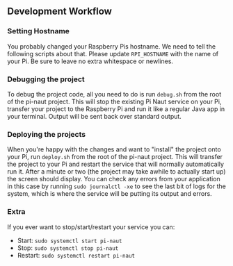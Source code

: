 ## Development Workflow
### Setting Hostname
You probably changed your Raspberry Pis hostname.  We need to tell the following scripts about that.  Please update `RPI_HOSTNAME` with the name of your Pi.  Be sure to leave no extra whitespace or newlines.

### Debugging the project
To debug the project code, all you need to do is run `debug.sh` from the root of the pi-naut project.  This will stop the existing Pi Naut service on your Pi, transfer your project to the Raspberry Pi and run it like a regular Java app in your terminal.  Output will be sent back over standard output.

### Deploying the projects
When you're happy with the changes and want to "install" the project onto your Pi, run `deploy.sh` from the root of the pi-naut project.  This will transfer the project to your Pi and restart the service that will normally automatically run it.  After a minute or two (the project may take awhile to actually start up) the screen should display.  You can check any errors from your application in this case by running `sudo journalctl -xe` to see the last bit of logs for the system, which is where the service will be putting its output and errors.

### Extra
If you ever want to stop/start/restart your service you can:
* Start: `sudo systemctl start pi-naut`
* Stop: `sudo systemctl stop pi-naut`
* Restart: `sudo systemctl restart pi-naut`

